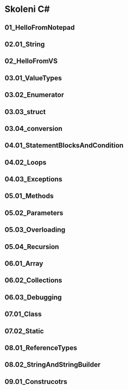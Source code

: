 # Skoleni C#
## 01_HelloFromNotepad

## 02.01_String

## 02_HelloFromVS

## 03.01_ValueTypes

## 03.02_Enumerator

## 03.03_struct

## 03.04_conversion

## 04.01_StatementBlocksAndCondition

## 04.02_Loops

## 04.03_Exceptions

## 05.01_Methods

## 05.02_Parameters

## 05.03_Overloading

## 05.04_Recursion

## 06.01_Array

## 06.02_Collections

## 06.03_Debugging

## 07.01_Class

## 07.02_Static

## 08.01_ReferenceTypes

## 08.02_StringAndStringBuilder

## 09.01_Construcotrs

